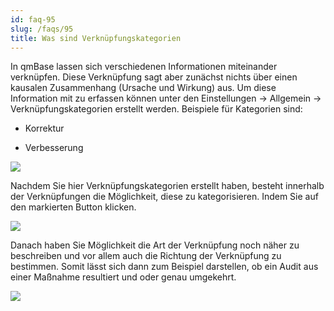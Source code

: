 ```yaml
---
id: faq-95
slug: /faqs/95
title: Was sind Verknüpfungskategorien
---
```

In qmBase lassen sich verschiedenen Informationen miteinander verknüpfen. Diese Verknüpfung sagt aber zunächst nichts über einen kausalen Zusammenhang (Ursache und Wirkung) aus. Um diese Information mit zu erfassen können unter den Einstellungen -> Allgemein -> Verknüpfungskategorien erstellt werden. Beispiele für Kategorien sind:

*   Korrektur

*   Verbesserung

![](https://caqadmin.blob.core.windows.net/faqs/0-images/cd3d35a3-4d8a-4ced-8158-644e172962ec-mceclip0.png)

Nachdem Sie hier Verknüpfungskategorien erstellt haben, besteht innerhalb der Verknüpfungen die Möglichkeit, diese zu kategorisieren. Indem Sie auf den markierten Button klicken.

![](https://caqadmin.blob.core.windows.net/faqs/0-images/9963a143-2b9e-482f-8c38-21e9ebec211d-mceclip1.png)

Danach haben Sie Möglichkeit die Art der Verknüpfung noch näher zu beschreiben und vor allem auch die Richtung der Verknüpfung zu bestimmen. Somit lässt sich dann zum Beispiel darstellen, ob ein Audit aus einer Maßnahme resultiert und oder genau umgekehrt.

![](https://caqadmin.blob.core.windows.net/faqs/95-images/c030280c-456b-4fe1-bf7f-38d723872412-mceclip0.png)